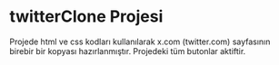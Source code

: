 # twitterClone Projesi

Projede html ve css kodları kullanılarak x.com (twitter.com) sayfasının birebir bir kopyası hazırlanmıştır. Projedeki tüm butonlar aktiftir.
